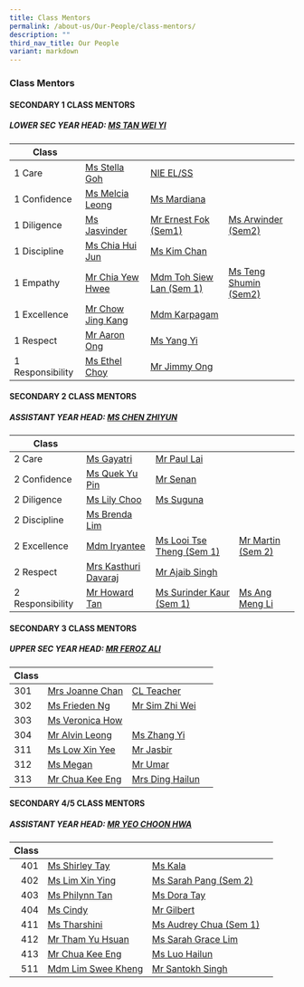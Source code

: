 ```yaml
---
title: Class Mentors
permalink: /about-us/Our-People/class-mentors/
description: ""
third_nav_title: Our People
variant: markdown
---
```

### Class Mentors

#### SECONDARY 1 CLASS MENTORS

##### LOWER SEC YEAR HEAD: [MS TAN WEI YI](mailto:tan_wei_yi@moe.edu.sg)

| Class 	|  	|  	|  	|
|---	|---	|---	|---	|
| 1 Care 	| [Ms Stella Goh](mailto:stella_goh@moe.edu.sg)| [NIE EL/SS ](mailto:)	|
| 1 Confidence 	| [Ms Melcia Leong](mailto:hui_lin_melcia_leong@moe.edu.sg)	| [Ms Mardiana](mailto:) 	|
| 1 Diligence 	| [Ms Jasvinder](mailto:jasvinder_kaur_pannu@moe.edu.sg) | [Mr Ernest Fok (Sem1)](mailto:fok_chee_wel@moe.edu.sg) |  [Ms Arwinder (Sem2)](mailto:)  	|
| 1 Discipline 	| [Ms Chia Hui Jun](mailto:chia_hui_jun@moe.edu.sg) 	| [Ms Kim Chan](mailto:)	|
| 1 Empathy 	| [Mr Chia Yew Hwee](mailto:chia_yew_hwee@moe.edu.sg) | [Mdm Toh Siew Lan (Sem 1)](mailto:toh_siew_lan@moe.edu.sg)|  [Ms Teng Shumin (Sem2)](mailto:)  	|
| 1 Excellence 	|[Mr Chow Jing Kang](mailto:Chow_Jing_Kang@moe.edu.sg) | [Mdm Karpagam](mailto:ulaganathan_karpagam@moe.edu.sg)|
| 1 Respect 	| [Mr Aaron Ong](mailto:ong_meng_yeow_aaron@moe.edu.sg) 	|  [Ms Yang Yi](mailto:Yang_Yi@moe.edu.sg)	| 
| 1 Responsibility 	| [Ms Ethel Choy](mailto:choy_hui_zhen_ethel@moe.edu.sg) | [Mr Jimmy Ong](mailto:ong_meng_guan_jimmy@moe.edu.sg)	|

#### SECONDARY 2 CLASS MENTORS

##### ASSISTANT YEAR HEAD: [MS CHEN ZHIYUN](mailto:chen_zhiyun@moe.edu.sg)

| Class 	|  	|  	|  	|
|---	|---	|---	|---	|
| 2 Care  	| [Ms Gayatri](mailto:gayatri_devi@moe.edu.sg)|  [Mr Paul Lai](mailto:paul_lai_chyi_shyan@moe.edu.sg)	|  	| 
| 2 Confidence  	| [Ms Quek Yu Pin](mailto:quek_yu_pin@moe.edu.sg)	|[Mr Senan](mailto:senan_b_long@moe.edu.sg)| 	| 
|2 Diligence 	| [Ms Lily Choo](mailto:choo_li_chin_lily@moe.edu.sg) 	| [Ms Suguna](mailto:manikandan_suguna@moe.edu.sg) 	|  	| 
|  2 Discipline 	| [Ms Brenda Lim ](mailto:lim_jing_qi_brenda@moe.edu.sg)	| 	| 
| 2 Excellence | [Mdm Iryantee ](mailto:iryantee_jaffar@moe.edu.sg)	| [Ms Looi Tse Theng (Sem 1)](mailto:looi_tse_theng@moe.edu.sg)	| [Mr Martin (Sem 2)](mailto:)	  	| 
| 2 Respect | [Mrs Kasthuri Davaraj](mailto:kasthuri_mahanthran@moe.edu.sg) 	| [Mr Ajaib Singh](mailto:ajaib_singh_gurbachan_s@moe.edu.sg)| 
| 2 Responsibility 		| [Mr Howard Tan](mailto:tan_ching_hau_howard@moe.edu.sg) 	|[Ms Surinder Kaur (Sem 1) ](mailto:surinder_kaur@moe.edu.sg) 	|  [Ms Ang Meng Li](mailto:ang_meng_li@moe.edu.sg)|  |



#### SECONDARY 3 CLASS MENTORS

##### UPPER SEC YEAR HEAD: [MR FEROZ ALI](mailto:feroz_ali@moe.edu.sg)

| Class 	|  	|  	|  	|
|---	|---	|---	|---	|
| 301 	| [Mrs Joanne Chan ](mailto:jia_en_joanne_loo@moe.edu.sg)		|  [CL Teacher](mailto:)	|  	|
| 302 	| [Ms Frieden Ng](mailto:ng_chih_qing@moe.edu.sg)	| [Mr Sim Zhi Wei](mailto:sim_zhi_wei@moe.edu.sg) 	|  	|
| 303 	|[ Ms Veronica How ](mailto:how_xin_yi_veronica@moe.edu.sg)	| 	|  	|
| 304 	|[ Mr Alvin Leong](mailto:leong_wei_jie_alvin@moe.edu.sg)	| [Ms Zhang Yi ](mailto:zhang_yi_a@moe.edu.sg)	|
| 311 	| [Ms Low Xin Yee](mailto:low_xin_yee@moe.edu.sg)	| [Mr Jasbir](mailto:) 	|  	|
| 312 	| [Ms Megan](mailto:goh_xin_yi_megan@moe.edu.sg) 	|[ Mr Umar](mailto:)
| 313 	| [Mr Chua Kee Eng ](mailto:chua_kee_eng@moe.edu.sg)	| [Mrs Ding Hailun](mailto:luo_hailun@moe.edu.sg)|	|


#### SECONDARY 4/5 CLASS MENTORS

##### ASSISTANT YEAR HEAD: [MR YEO CHOON HWA](mailto:yeo_choon_hwa@moe.edu.sg)

| Class 	|  	|  	|  	|
|---:	|---	|---	|---	|
| 401 	| [Ms Shirley Tay](mailto:Shirley_Tay@moe.edu.sg)	| [Ms Kala](mailto:kala_devi_santha_kumar@moe.edu.sg) 	|  	|
| 402 	|  [Ms Lim Xin Ying](mailto:lim_xin_ying_1@moe.edu.sg) 	| [Ms Sarah Pang (Sem 2)](mailto:Sarah_PANG_PEI_WEN@moe.edu.sg) 	|  	|
| 403 	| [Ms Philynn Tan](mailto:tan_hong_bee_philynn@moe.edu.sg) 	| [Ms Dora Tay ](mailto:dora_tay_hui_xuan@moe.edu.sg)	|  	|
| 404 	| [Ms Cindy](mailto:yew_siew_ping_cindy@moe.edu.sg)	| [Mr Gilbert ](mailto:gilbert_tan_wei_beng@moe.edu.sg)	|  	|
| 411 	| [Ms Tharshini ](mailto:tharshini_karthigesan@moe.edu.sg)	| [Ms Audrey Chua (Sem 1)](mailto:chua_sing_li_audrey@moe.edu.sg) 	|  	|
| 412 	| [Mr Tham Yu Hsuan](mailto:tham_yu_hsuan@moe.edu.sg)	| [Ms Sarah Grace Lim](mailto:sarah_grace_lim@moe.edu.sg)	|  	|
| 413 	| [Mr Chua Kee Eng ](mailto:chua_kee_eng@moe.edu.sg)	| [Ms Luo Hailun ](mailto:luo_hailun@moe.edu.sg)	| 
| 511 	| [Mdm Lim Swee Kheng](mailto:Lim_Swee_Kheng@moe.edu.sg)	| [Mr Santokh Singh ](mailto:santokh_singh@moe.edu.sg) 	|  	|